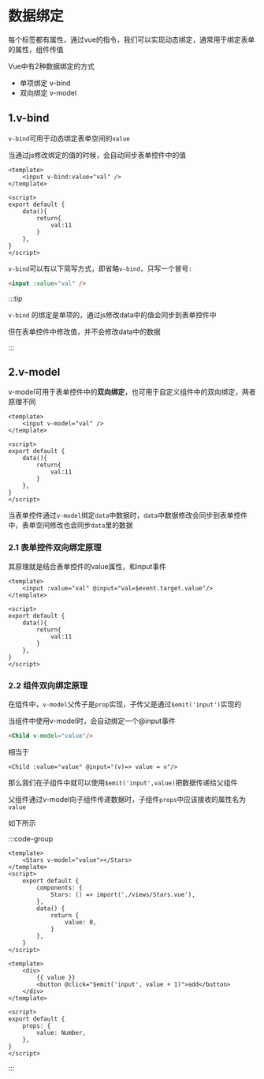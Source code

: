 # 数据绑定

每个标签都有属性，通过vue的指令，我们可以实现动态绑定，通常用于绑定表单的属性，组件传值

Vue中有2种数据绑定的方式

- 单项绑定 v-bind
- 双向绑定 v-model



## 1.v-bind

`v-bind`可用于动态绑定表单空间的`value`

当通过js修改绑定的值的时候，会自动同步表单控件中的值

```vue {2,9}
<template>
	<input v-bind:value="val" />
</template>

<script>
export default {
    data(){
		return{
            val:11
        }
    },
}
</script>
```

`v-bind`可以有以下简写方式，即省略`v-bind`，只写一个冒号`:`

```html
<input :value="val" />
```

:::tip

`v-bind` 的绑定是单项的，通过js修改data中的值会同步到表单控件中

但在表单控件中修改值，并不会修改data中的数据

:::



## 2.v-model

v-model可用于表单控件中的**双向绑定**，也可用于自定义组件中的双向绑定，两者原理不同

```vue
<template>
	<input v-model="val" />
</template>

<script>
export default {
    data(){
		return{
            val:11
        }
    },
}
</script>
```

当表单控件通过`v-model`绑定`data`中数据时，`data`中数据修改会同步到表单控件中，表单空间修改也会同步`data`里的数据



### 2.1 表单控件双向绑定原理

其原理就是结合表单控件的value属性，和input事件

```vue
<template>
	<input :value="val" @input="val=$event.target.value"/>
</template>

<script>
export default {
    data(){
		return{
            val:11
        }
    },
}
</script>
```





### 2.2 组件双向绑定原理

在组件中，`v-model`父传子是`prop`实现，子传父是通过`$emit('input')`实现的

当组件中使用v-model时，会自动绑定一个@input事件

```html
<Child v-model="value"/>
```

相当于

```vue
<Child :value="value" @input="(v)=> value = v"/>
```

那么我们在子组件中就可以使用`$emit('input',value)`把数据传递给父组件

父组件通过v-model向子组件传递数据时，子组件`props`中应该接收的属性名为`value`

如下所示

:::code-group

```vue [Father.vue] {2,11}
<template>
	<Stars v-model="value"></Stars>
</template>
<script>
    export default {
        components: {
            Stars: () => import('./views/Stars.vue'),
        },
        data() {
            return {
                value: 0,
            }
        },
    }
</script>
```

```vue [Child.vue] {4,10-12}
<template>
	<div>
		{{ value }}
		<button @click="$emit('input', value + 1)">add</button>
	</div>
</template>

<script>
export default {
	props: {
		value: Number,
	},
}
</script>
```

:::

